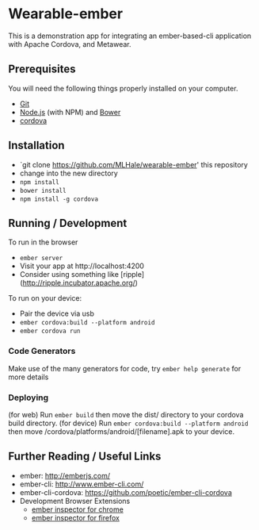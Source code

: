 # Wearable-ember

This is a demonstration app for integrating an ember-based-cli application with Apache Cordova, and Metawear.

## Prerequisites

You will need the following things properly installed on your computer.

* [Git](http://git-scm.com/)
* [Node.js](http://nodejs.org/) (with NPM) and [Bower](http://bower.io/)
* [cordova](https://github.com/apache/cordova-js)

## Installation

* `git clone https://github.com/MLHale/wearable-ember' this repository
* change into the new directory
* `npm install`
* `bower install`
* `npm install -g cordova`

## Running / Development

To run in the browser
* `ember server`
* Visit your app at http://localhost:4200
* Consider using something like [ripple] (http://ripple.incubator.apache.org/)

To run on your device:
* Pair the device via usb
* `ember cordova:build --platform android`
* `ember cordova run`

### Code Generators

Make use of the many generators for code, try `ember help generate` for more details

### Deploying

(for web) Run `ember build` then move the dist/ directory to your cordova build directory.
(for device) Run `ember cordova:build --platform android` then move /cordova/platforms/android/[filename].apk to your device.

## Further Reading / Useful Links

* ember: http://emberjs.com/
* ember-cli: http://www.ember-cli.com/
* ember-cli-cordova: https://github.com/poetic/ember-cli-cordova
* Development Browser Extensions
  * [ember inspector for chrome](https://chrome.google.com/webstore/detail/ember-inspector/bmdblncegkenkacieihfhpjfppoconhi)
  * [ember inspector for firefox](https://addons.mozilla.org/en-US/firefox/addon/ember-inspector/)


